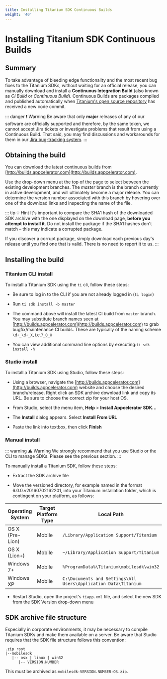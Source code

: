 ```yaml
---
title: Installing Titanium SDK Continuous Builds
weight: '40'
---
```


# Installing Titanium SDK Continuous Builds

## Summary

To take advantage of bleeding edge functionality and the most recent bug fixes to the Titanium SDKs, without waiting for an official release, you can manually download and install a **Continuous Integration Build** (also known as _CI Build_ or _Continuous Build_). Continuous Builds are packages compiled and published automatically when [Titanium's open source repository](https://github.com/tidev/titanium_mobile) has received a new code commit.

::: danger ❗️ Warning
Be aware that only **major** releases of any of our software are officially supported and therefore, by the same token, we cannot accept Jira tickets or investigate problems that result from using a Continuous Build. That said, you may find discussions and workarounds for them in our [Jira bug-tracking system](http://jira.appcelerator.org).
:::

## Obtaining the build

You can download the latest continuous builds from [http://builds.appcelerator.com](http://builds.appcelerator.com).

Use the drop-down menu at the top of the page to select between the existing development branches. The _master_ branch is the branch currently in active development, and will ultimately become a major release. You can determine the version number associated with this branch by hovering over one of the download links and inspecting the name of the file.

::: tip 💡 Hint
It's important to compare the SHA1 hash of the downloaded SDK archive with the one displayed on the download page, **before you attempt to install it**. Do not install the package if the SHA1 hashes don't match – this may indicate a corrupted package.

If you discover a corrupt package, simply download each previous day's release until you find one that is valid. There is no need to report it to us.
:::

## Installing the build

### Titanium CLI install

To install a Titanium SDK using the `ti` cli, follow these steps:

* Be sure to log in to the CLI if you are not already logged in (`ti login`)

* Run `ti sdk install -b master`

* The command above will install the latest CI build from `master` branch. You may substitute branch names seen at [http://builds.appcelerator.com](http://builds.appcelerator.com) to grab bugfix/maintenance CI builds. These are typically of the naming scheme `\d+_\d+_X,`i.e.`7_0_X`

* You can view additional command line options by executing:`ti sdk install -h`

### Studio install

To install a Titanium SDK using Studio, follow these steps:

* Using a browser, navigate the [http://builds.appcelerator.com](http://builds.appcelerator.com) website and choose the desired branch/release. Right click an SDK archive download link and copy its URL. Be sure to choose the correct zip for your host OS.

* From Studio, select the menu item, **Help** \> **Install Appcelerator SDK...**

* The **Install** dialog appears. Select **Install From URL**

* Paste the link into textbox, then click **Finish**

### Manual install

::: warning ⚠️ Warning
We strongly recommend that you use Studio or the CLI to manage SDKs. Please see the previous section.
:::

To manually install a Titanium SDK, follow these steps:

* Extract the SDK archive file

* Move the versioned directory, for example named in the format 6.0.0.v20160702162201, into your Titanium installation folder, which is contingent on your platform, as follows:

| Operating System | Target Platform Type | Local Path |
| --- | --- | --- |
| OS X (Pre-Lion) | Mobile | `/Library/Application Support/Titanium` |
| OS X (Lion+) | Mobile | `~/Library/Application Support/Titanium` |
| Windows 7+ | Mobile | `%ProgramData%\Titanium\mobilesdk\win32` |
| Windows XP | Mobile | `C:\Documents and Settings\All Users\Application Data\Titanium` |

* Restart Studio, open the project's `tiapp.xml` file, and select the new SDK from the SDK Version drop-down menu

## SDK archive file structure

Especially in corporate environments, it may be necessary to compile Titanium SDKs and make them available on a server. Be aware that Studio requires that the SDK file structure follows this convention:

```
.zip root
|--mobilesdk
   |-- osx | linux | win32
      |-- VERSION.NUMBER
```

This must be archived as `mobilesdk-VERSION.NUMBER-OS.zip`.
